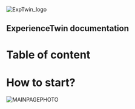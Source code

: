 ![ExpTwin_logo](https://user-images.githubusercontent.com/111368793/214069510-799c7a1a-fd0c-454f-8f6b-9ddea9114298.png)

## ExperienceTwin documentation
# Table of content

<COMING SOON>

# How to start?

<COMING SOON>






![MAINPAGEPHOTO](https://user-images.githubusercontent.com/111368793/214069841-89dc07fe-13ff-4a86-aa33-4dd80963a894.png)
